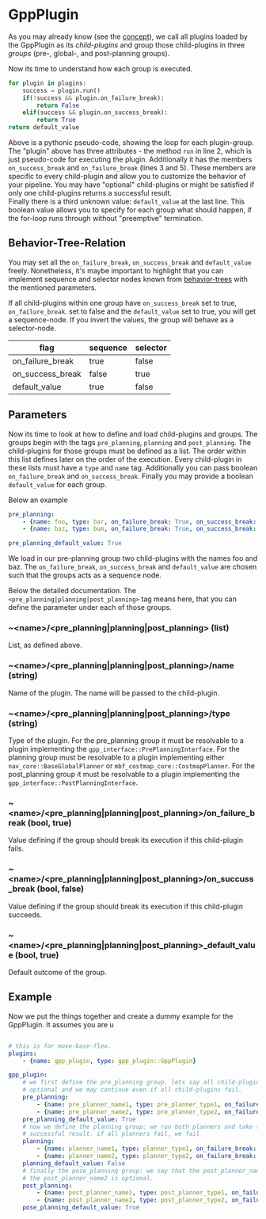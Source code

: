 # GppPlugin

As you may already know (see the [concept](../README.md#concept)), we call all plugins loaded by the GppPlugin as its *child-plugins* and group those child-plugins in three *groups* (pre-, global-, and post-planning groups).

Now its time to understand how each group is executed.

```python
for plugin in plugins:
    success = plugin.run()
    if(!success && plugin.on_failure_break):
        return False
    elif(success && plugin.on_success_break):
        return True
return default_value
```

Above is a pythonic pseudo-code, showing the loop for each plugin-group.
The "plugin" above has three attributes - the method `run` in line 2, which is just pseudo-code for executing the plugin.
Additionally it has the members `on_success_break` and `on_failure_break` (lines 3 and 5).
These members are specific to every child-plugin and allow you to customize the behavior of your pipeline.
You may have "optional" child-plugins or might be satisfied if only one child-plugins returns a successful result.   
Finally there is a third unknown value: `default_value` at the last line.
This boolean value allows you to specify for each group what should happen, if the for-loop runs through without "preemptive" termination.

## Behavior-Tree-Relation

You may set all the `on_failure_break`, `on_success_break` and `default_value` freely.
Nonetheless, it's maybe important to highlight that you can implement sequence and selector nodes known from [behavior-trees](https://en.wikipedia.org/wiki/Behavior_tree_(artificial_intelligence,_robotics_and_control)) with the mentioned parameters.

If all child-plugins within one group have `on_success_break` set to true, `on_failure_break`. set to false and the `default_value` set to true, you will get a sequence-node.
If you invert the values, the group will behave as a selector-node.

<center>

| flag             | sequence | selector |
|------------------|----------|----------|
| on_failure_break | true     | false    |
| on_success_break | false    | true     |
| default_value    | true     | false    |

</center>

## Parameters

Now its time to look at how to define and load child-plugins and groups.
The groups begin with the tags `pre_planning`, `planning` and `post_planning`.
The child-plugins for those groups must be defined as a list.
The order within this list defines later on the order of the execution.
Every child-plugin in these lists must have a `type` and `name` tag.
Additionally you can pass boolean `on_failure_break` and `on_success_break`.
Finally you may provide a boolean `default_value` for each group.

Below an example

```yaml
pre_planning:
    - {name: foo, type: bar, on_failure_break: True, on_success_break: False}
    - {name: baz, type: bum, on_failure_break: True, on_success_break: False}

pre_planning_default_value: True
```

We load in our pre-planning group two child-plugins with the names foo and baz.
The `on_failure_break`, `on_success_break` and `default_value` are chosen such that the groups acts as a sequence node.

Below the detailed documentation.
The `<pre_planning|planning|post_planning>` tag means here, that you can define the parameter under each of those groups.

### ~\<name>\/<pre_planning|planning|post_planning> (list)

List, as defined above.

### ~\<name>\/<pre_planning|planning|post_planning>\/name (string)

Name of the plugin. The name will be passed to the child-plugin.

### ~\<name>\/<pre_planning|planning|post_planning>\/type (string)

Type of the plugin.
For the pre_planning group it must be resolvable to a plugin implementing the `gpp_interface::PrePlanningInterface`.
For the planning group must be resolvable to a plugin implementing either `nav_core::BaseGlobalPlanner` or `mbf_costmap_core::CostmapPlanner`.
For the post_planning group it must be resolvable to a plugin implementing the `gpp_interface::PostPlanningInterface`.

### ~\<name>\/<pre_planning|planning|post_planning>\/on_failure_break (bool, true)

Value defining if the group should break its execution if this child-plugin fails.

### ~\<name>\/<pre_planning|planning|post_planning>\/on_succuss_break (bool, false)

Value defining if the group should break its execution if this child-plugin succeeds.

### ~\<name>\/<pre_planning|planning|post_planning>\_default_value (bool, true)

Default outcome of the group.

## Example

Now we put the things together and create a dummy example for the GppPlugin.
It assumes you are u

```yaml

# this is for move-base-flex.
plugins:
    - {name: gpp_plugin, type: gpp_plugin::GppPlugin}

gpp_plugin:
    # we first define the pre_planning group. lets say all child-plugins are
    # optional and we may continue even if all child-plugins fail.
    pre_planning:
        - {name: pre_planner_name1, type: pre_planner_type1, on_failure_break: false}
        - {name: pre_planner_name2, type: pre_planner_type2, on_failure_break: false}
    pre_planning_default_value: True
    # now we define the planning group: we run both planners and take the first
    # successful result. if all planners fail, we fail
    planning:
        - {name: planner_name1, type: planner_type1, on_failure_break: false, on_success_break: true}
        - {name: planner_name2, type: planner_type2, on_failure_break: false, on_success_break: true}
    planning_default_value: False
    # finally the pose_planning group: we say that the post_planner_name1 is required,
    # the post_planner_name2 is optional.
    post_planning:
        - {name: post_planner_name1, type: post_planner_type1, on_failure_break: true}
        - {name: post_planner_name2, type: post_planner_type2, on_failure_break: false}
    pose_planning_default_value: True
```
